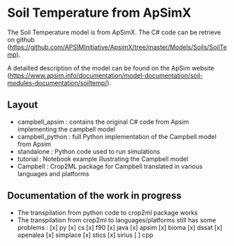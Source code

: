 # Soil Temperature from ApSimX

The Soil Temperature model is from ApSimX.
The C# code can be retrieve on github (https://github.com/APSIMInitiative/ApsimX/tree/master/Models/Soils/SoilTemp).

A detailled description of the model can be found on the ApSim website (https://www.apsim.info/documentation/model-documentation/soil-modules-documentation/soiltemp/).

## Layout
- campbell_apsim : contains the original C# code from Apsim implementing the campbell model
- campbell_python : full Python implementation of the Campbell model from Apsim
- standalone : Python code used to run simulations
- tutorial : Notebook example illustrating the Campbell model
- Campbell : Crop2ML package for Campbell translated in various languages and platforms



## Documentation of the work in progress
- The transpilation from python code to crop2ml package works
- The transpilation from crop2ml to languages/platforms still has some problems :
    [x] py 
    [x] cs
    [x] f90
    [x] java
    [x] apsim
    [x] bioma
    [x] dssat
    [x] openalea
    [x] simplace
    [x] stics
    [x] sirius
    [ ] cpp

